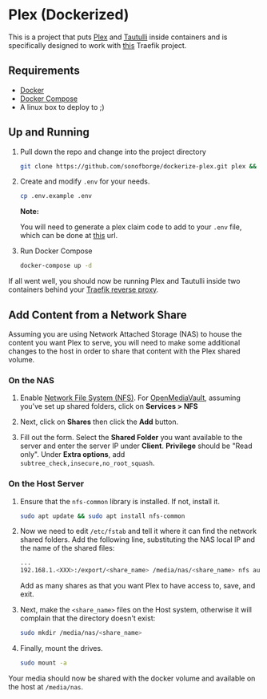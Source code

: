 # Plex (Dockerized)

This is a project that puts
[Plex](https://www.plex.tv/)
and
[Tautulli](https://tautulli.com/)
inside containers and is specifically designed to work with
[this](https://github.com/sonofborge/dockerize-traefik) Traefik project.

## Requirements

*   [Docker](https://docs.docker.com/install/)
*   [Docker Compose](https://docs.docker.com/compose/install/)
*   A linux box to deploy to ;)

## Up and Running

1.  Pull down the repo and change into the project directory

    ```sh
    git clone https://github.com/sonofborge/dockerize-plex.git plex && cd plex
    ```

1.  Create and modify `.env` for your needs.

    ```sh
    cp .env.example .env
    ```

    **Note:**

    You will need to generate a plex claim code to add to your `.env` file,
    which can be done at
    [this](https://www.plex.tv/claim/)
    url.

1.  Run Docker Compose

    ```sh
    docker-compose up -d
    ```

If all went well,
you should now be running Plex and Tautulli inside two containers behind your
[Traefik reverse proxy](https://github.com/sonofborge/dockerize-traefik).

## Add Content from a Network Share

Assuming you are using Network Attached Storage (NAS) to house the content you want Plex to serve,
you will need to make some additional changes to the host in order to share that content with the Plex shared volume.

### On the NAS

1.  Enable [Network File System (NFS)](https://help.ubuntu.com/lts/serverguide/network-file-system.html).
    For [OpenMediaVault](https://www.openmediavault.org/),
    assuming you've set up shared folders,
    click on **Services > NFS**

1.  Next, click on **Shares** then click the **Add** button.

1.  Fill out the form.
    Select the **Shared Folder** you want available to the server and enter the server IP under **Client**.
    **Privilege** should be "Read only".
    Under **Extra options**, add `subtree_check,insecure,no_root_squash`.

### On the Host Server

1.  Ensure that the `nfs-common` library is installed.
    If not,
    install it.

    ```sh
    sudo apt update && sudo apt install nfs-common
    ```

1.  Now we need to edit `/etc/fstab` and tell it where it can find the network shared folders.
    Add the following line,
    substituting the NAS local IP and the name of the shared files:

    ```sh
    ...
    192.168.1.<XXX>:/export/<share_name> /media/nas/<share_name> nfs auto,defaults,nofail 0 0
    ```

    Add as many shares as that you want Plex to have access to,
    save,
    and exit.

1.  Next,
    make the `<share_name>` files on the Host system,
    otherwise it will complain that the directory doesn't exist:

    ```sh
    sudo mkdir /media/nas/<share_name>
    ```

1.  Finally,
    mount the drives.

    ```sh
    sudo mount -a
    ```

Your media should now be shared with the docker volume and available on the host at `/media/nas`.
